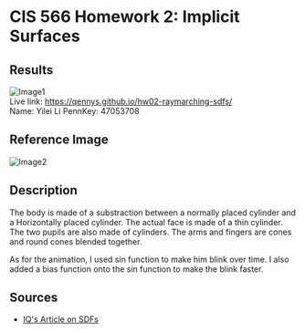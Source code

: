 # CIS 566 Homework 2: Implicit Surfaces

## Results
![Image1](https://github.com/QennyS/hw02-raymarching-sdfs/blob/master/result.png)  \
Live link: https://qennys.github.io/hw02-raymarching-sdfs/ \
Name: Yilei Li PennKey: 47053708

## Reference Image
![Image2](https://github.com/QennyS/hw02-raymarching-sdfs/blob/master/FallGuys.png)

## Description
The body is made of a substraction between a normally placed cylinder and a Horizontally placed cylinder. The actual face is made of a
thin cylinder. The two pupils are also made of cylinders. The arms and fingers are cones and round cones blended together. 

As for the animation, I used sin function to make him blink over time. I also added a bias function onto the sin function to make the blink faster. 

## Sources
- [IQ's Article on SDFs](http://www.iquilezles.org/www/articles/distfunctions/distfunctions.htm)

